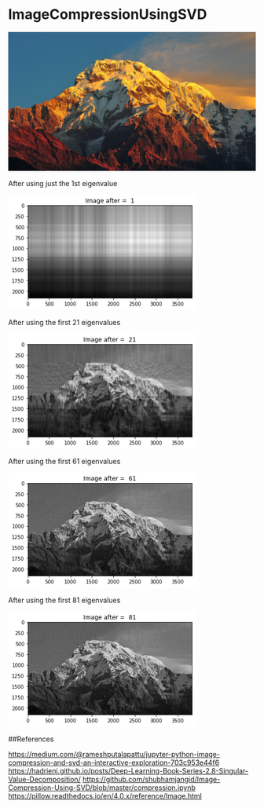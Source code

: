 # ImageCompressionUsingSVD

![Test Image](Images/image.jpg)

After using just the 1st eigenvalue

![Test Image](Images/First.png)

After using the first 21 eigenvalues

![Test Image](Images/Twentyfirst.png)

After using the first 61 eigenvalues

![Test Image](Images/sixtyone.png)

After using the first 81 eigenvalues

![Test Image](Images/eightyone.png)

##References

https://medium.com/@rameshputalapattu/jupyter-python-image-compression-and-svd-an-interactive-exploration-703c953e44f6
https://hadrienj.github.io/posts/Deep-Learning-Book-Series-2.8-Singular-Value-Decomposition/
https://github.com/shubhamjangid/Image-Compression-Using-SVD/blob/master/compression.ipynb
https://pillow.readthedocs.io/en/4.0.x/reference/Image.html
